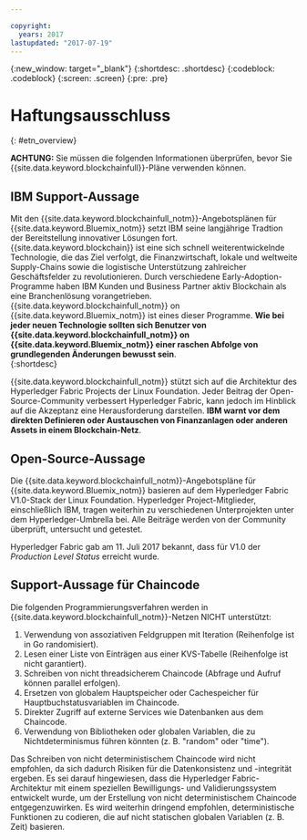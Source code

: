 ```yaml
---

copyright:
  years: 2017
lastupdated: "2017-07-19"
---
```


{:new_window: target="_blank"}
{:shortdesc: .shortdesc}
{:codeblock: .codeblock}
{:screen: .screen}
{:pre: .pre}


# Haftungsausschluss
{: #etn_overview}

**ACHTUNG:** Sie müssen die folgenden Informationen überprüfen, bevor Sie {{site.data.keyword.blockchainfull}}-Pläne verwenden können.

## IBM Support-Aussage

Mit den {{site.data.keyword.blockchainfull_notm}}-Angebotsplänen für {{site.data.keyword.Bluemix_notm}} setzt IBM seine langjährige Tradtion der Bereitstellung innovativer Lösungen fort. {{site.data.keyword.blockchain}} ist eine sich schnell weiterentwickelnde Technologie, die das Ziel verfolgt, die Finanzwirtschaft, lokale und weltweite Supply-Chains sowie die logistische Unterstützung zahlreicher Geschäftsfelder zu revolutionieren. Durch verschiedene Early-Adoption-Programme haben IBM Kunden und Business Partner aktiv Blockchain als eine Branchenlösung vorangetrieben. {{site.data.keyword.blockchainfull_notm}} on {{site.data.keyword.Bluemix_notm}} ist eines dieser Programme. **Wie bei jeder neuen Technologie sollten sich Benutzer von {{site.data.keyword.blockchainfull_notm}} on {{site.data.keyword.Bluemix_notm}} einer raschen Abfolge von grundlegenden Änderungen bewusst sein**.  
{:shortdesc}

{{site.data.keyword.blockchainfull_notm}} stützt sich auf die Architektur des Hyperledger Fabric Projects der Linux Foundation. Jeder Beitrag der Open-Source-Community verbessert Hyperledger Fabric, kann jedoch im Hinblick auf die Akzeptanz eine Herausforderung darstellen. **IBM warnt vor dem direkten Definieren oder Austauschen von Finanzanlagen oder anderen Assets in einem Blockchain-Netz**.  

## Open-Source-Aussage

Die {{site.data.keyword.blockchainfull_notm}}-Angebotspläne für {{site.data.keyword.Bluemix_notm}} basieren auf dem Hyperledger Fabric V1.0-Stack der Linux Foundation. Hyperledger Project-Mitglieder, einschließlich IBM, tragen weiterhin zu verschiedenen Unterprojekten unter dem Hyperledger-Umbrella bei. Alle Beiträge werden von der Community überprüft, untersucht und getestet. 

Hyperledger Fabric gab am 11. Juli 2017 bekannt, dass für V1.0 der *Production Level Status* erreicht wurde.  

## Support-Aussage für Chaincode

Die folgenden Programmierungsverfahren werden in {{site.data.keyword.blockchainfull_notm}}-Netzen NICHT unterstützt:

1. Verwendung von assoziativen Feldgruppen mit Iteration (Reihenfolge ist in Go randomisiert).
2. Lesen einer Liste von Einträgen aus einer KVS-Tabelle (Reihenfolge ist nicht garantiert).
3. Schreiben von nicht threadsicherem Chaincode (Abfrage und Aufruf können parallel erfolgen).
4. Ersetzen von globalem Hauptspeicher oder Cachespeicher für Hauptbuchstatusvariablen im Chaincode.
5. Direkter Zugriff auf externe Services wie Datenbanken aus dem Chaincode.
6. Verwendung von Bibliotheken oder globalen Variablen, die zu Nichtdeterminismus führen könnten (z. B. "random" oder "time").  

Das Schreiben von nicht deterministischem Chaincode wird nicht empfohlen, da sich dadurch Risiken für die Datenkonsistenz und -integrität ergeben. Es sei darauf hingewiesen, dass die Hyperledger Fabric-Architektur mit einem speziellen Bewilligungs- und Validierungssystem entwickelt wurde, um der Erstellung von nicht deterministischem Chaincode entgegenzuwirken. Es wird weiterhin dringend empfohlen, deterministische Funktionen zu codieren, die auf nicht statischen globalen Variablen (z. B. Zeit) basieren.   
